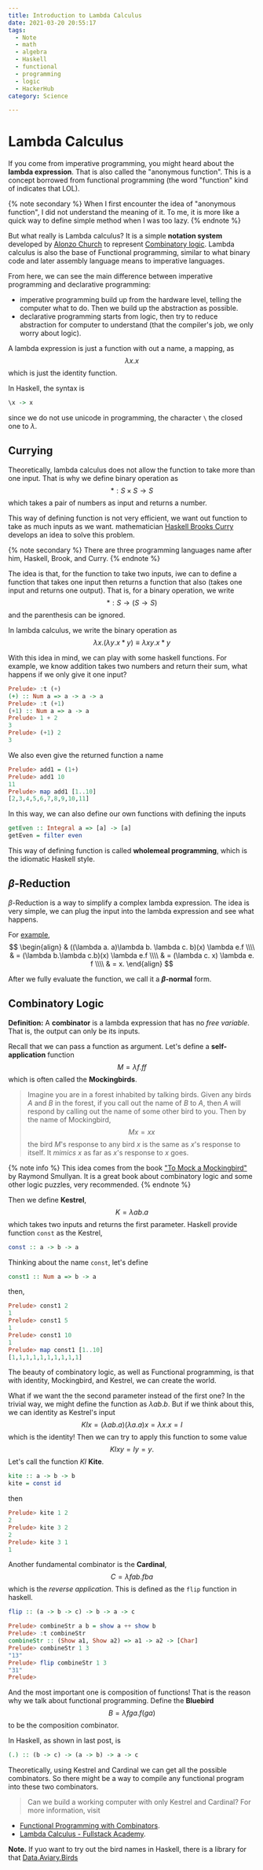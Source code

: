 ```yaml
---
title: Introduction to Lambda Calculus
date: 2021-03-20 20:55:17
tags: 
  - Note
  - math
  - algebra
  - Haskell
  - functional
  - programming
  - logic
  - HackerHub
category: Science

---
```


# Lambda Calculus

If you come from imperative programming,
you might heard about the **lambda expression**.
That is also called the "anonymous function".
This is a concept borrowed from functional programming
(the word "function" kind of indicates that LOL).

{% note secondary %}
When I first encounter the idea of "anonymous function",
I did not understand the meaning of it.
To me, it is more like a quick way to define simple method when I was too lazy.
{% endnote %}

But what really is Lambda calculus?
It is a simple **notation system** developed by 
[Alonzo Church](https://en.wikipedia.org/wiki/Alonzo_Church)
to represent [Combinatory logic](https://plato.stanford.edu/entries/logic-combinatory/).
Lambda calculus is also the base of Functional programming,
similar to what binary code and later assembly language means to imperative languages.

From here, 
we can see the main difference between imperative programming and declarative programming:
* imperative programming build up from the hardware level, telling the computer what to do.
    Then we build up the abstraction as possible.
* declarative programming starts from logic,
    then try to reduce abstraction for computer to understand
    (that the compiler's job, we only worry about logic).

A lambda expression is just a function with out a name, a mapping, as
$$ \lambda x . x $$
which is just the identity function.

In Haskell, the syntax is
```haskell
\x -> x
```
since we do not use unicode in programming,
the character `\` the closed one to $\lambda$.

## Currying

Theoretically,
lambda calculus does not allow the function to take more than one input.
That is why we define binary operation as
$$ * : S \times S \rightarrow S $$
which takes a pair of numbers as input and returns a number.

This way of defining function is not very efficient,
we want out function to take as much inputs as we want.
mathematician [Haskell Brooks Curry](https://en.wikipedia.org/wiki/Haskell_Curry)
develops an idea to solve this problem.

{% note secondary %}
There are three programming languages name after him,
Haskell, Brook, and Curry.
{% endnote %}

The idea is that,
for the function to take two inputs,
iwe can to define a function that takes one input
then returns a function that
also (takes one input and returns one output).
That is, for a binary operation, we write
$$ * : S \rightarrow (S \rightarrow S) $$
and the parenthesis can be ignored.

In lambda calculus, we write the binary operation as
$$ \lambda x. (\lambda y. x * y) \equiv \lambda xy. x * y $$

With this idea in mind, we can play with some haskell functions.
For example, we know addition takes two numbers and return their sum,
what happens if we only give it one input?

```haskell
Prelude> :t (+)
(+) :: Num a => a -> a -> a
Prelude> :t (+1)
(+1) :: Num a => a -> a
Prelude> 1 + 2
3
Prelude> (+1) 2
3
```

We also even give the returned function a name

```haskell
Prelude> add1 = (1+)
Prelude> add1 10
11
Prelude> map add1 [1..10]
[2,3,4,5,6,7,8,9,10,11]
```

In this way, we can also define our own functions with defining the inputs

```haskell
getEven :: Integral a => [a] -> [a]
getEven = filter even
```

This way of defining function is called **wholemeal programming**,
which is the idiomatic Haskell style.

## $\beta$-Reduction

$\beta$-Reduction is a way to simplify a complex lambda expression.
The idea is very simple,
we can plug the input into the lambda expression and see what happens.

For [example](https://www.youtube.com/watch?v=3VQ382QG-y4&t=561s),
$$
\begin{align}
    & ((\lambda a. a)\lambda b. \lambda c. b)(x) \lambda e.f \\\\
    & = (\lambda b.\lambda c.b)(x) \lambda e.f \\\\
    & = (\lambda c. x) \lambda e. f \\\\
    & = x.
\end{align}
$$

After we fully evaluate the function, we call it a **$\beta$-normal** form.

## Combinatory Logic

**Definition:**
A **combinator** is a lambda expression that has no *free variable*.
That is, the output can only be its inputs.

Recall that we can pass a function as argument.
Let's define a **self-application** function
$$ M = \lambda f. ff $$
which is often called the **Mockingbirds**.

> Imagine you are in a forest inhabited by talking birds.
> Given any birds $A$ and $B$ in the forest,
> if you call out the name of $B$ to $A$,
> then $A$ will respond by calling out the name of some other bird to you.
> Then by the name of Mockingbird,
> $$ Mx = xx $$
> the bird $M$'s response to any bird $x$ is the same as $x$'s response to itself.
> It *mimics* $x$ as far as $x$'s response to $x$ goes.

{% note info %}
This idea comes from the book 
["To Mock a Mockingbird"](https://en.wikipedia.org/wiki/To_Mock_a_Mockingbird)
by Raymond Smullyan.
It is a great book about combinatory logic and some other logic puzzles, 
very recommended.
{% endnote %}

Then we define **Kestrel**,
$$ K = \lambda ab. a $$
which takes two inputs and returns the first parameter.
Haskell provide function `const` as the Kestrel,

```haskell
const :: a -> b -> a
```

Thinking about the name `const`, let's define
```haskell
const1 :: Num a => b -> a
```
then,
```haskell
Prelude> const1 2
1
Prelude> const1 5
1
Prelude> const1 10
1
Prelude> map const1 [1..10]
[1,1,1,1,1,1,1,1,1,1]
```

The beauty of combinatory logic, as well as Functional programming,
is that
with identity, Mockingbird, and Kestrel, we can create the world.

What if we want the the second parameter instead of the first one?
In the trivial way, we might define the function as $\lambda ab. b$.
But if we think about this, we can identity as  Kestrel's input
$$ KIx = (\lambda ab. a)(\lambda a. a)x = \lambda x.x = I  $$
which is the identity!
Then we can try to apply this function to some value
$$ KIxy = Iy = y. $$
Let's call the function $KI$  **Kite**.

```haskell
kite :: a -> b -> b
kite = const id
```
then 
``` haskell
Prelude> kite 1 2
2
Prelude> kite 3 2
2
Prelude> kite 3 1
1
```

Another fundamental combinator is the **Cardinal**, 
$$ C = \lambda fab. fba $$
which is the *reverse application*.
This is defined as the `flip` function in haskell.

```haskell
flip :: (a -> b -> c) -> b -> a -> c
```

```haskell
Prelude> combineStr a b = show a ++ show b
Prelude> :t combineStr 
combineStr :: (Show a1, Show a2) => a1 -> a2 -> [Char]
Prelude> combineStr 1 3
"13"
Prelude> flip combineStr 1 3
"31"
Prelude> 
```

And the most important one is composition of functions!
That is the reason why we talk about functional programming.
Define the **Bluebird**
$$ B = \lambda fga . f(ga) $$
to be the composition combinator.

In Haskell, as shown in last post, is

```haskell
(.) :: (b -> c) -> (a -> b) -> a -> c
```

Theoretically,
using Kestrel and Cardinal we can get all the possible combinators.
So there might be a way to compile any functional program into these two combinators.
> Can we build a working computer with only Kestrel and Cardinal?
For more information, visit
* [Functional Programming with Combinators](https://core.ac.uk/download/pdf/82459455.pdf).
* [Lambda Calculus - Fullstack Academy](https://www.youtube.com/watch?v=3VQ382QG-y4&t=561s).

**Note.**
If yuo want to try out the bird names in Haskell,
there is a library for that
[Data.Aviary.Birds](https://hackage.haskell.org/package/data-aviary-0.4.0/docs/Data-Aviary-Birds.html)



